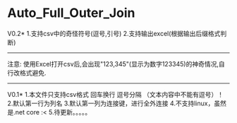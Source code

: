 # Auto_Full_Outer_Join
V0.2*
1.支持csv中的奇怪符号(逗号,引号)
2.支持输出excel(根据输出后缀格式判断)
*****************************************
注意:
使用Excel打开csv后,会出现"123,345"(显示为数字123345)的神奇情况,自行改格式避免.
*****************************************
V0.1*
1.本文件只支持csv格式 回车换行 逗号分隔 （文本内容中不能有逗号）！
2.默认第一行为列名
3.默认第一列为连接键，进行全外连接
4.不支持linux，虽然是.net core   :< 
5.待更新。。。。。